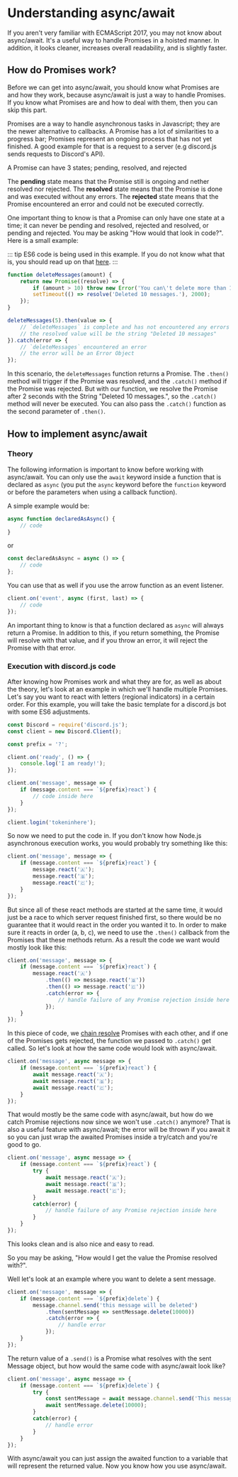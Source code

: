 # Understanding async/await

If you aren't very familiar with ECMAScript 2017, you may not know about async/await. It's a useful way to handle Promises in a hoisted manner. In addition, it looks cleaner, increases overall readability, and is slightly faster.

## How do Promises work?

Before we can get into async/await, you should know what Promises are and how they work, because async/await is just a way to handle Promises. If you know what Promises are and how to deal with them, then you can skip this part. 

Promises are a way to handle asynchronous tasks in Javascript; they are the newer alternative to callbacks. A Promise has a lot of similarities to a progress bar; Promises represent an ongoing process that has not yet finished. A good example for that is a request to a server (e.g discord.js sends requests to Discord's API).

A Promise can have 3 states; pending, resolved, and rejected

The **pending** state means that the Promise still is ongoing and nether resolved nor rejected.
The **resolved** state means that the Promise is done and was executed without any errors.
The **rejected** state means that the Promise encountered an error and could not be executed correctly.

One important thing to know is that a Promise can only have one state at a time; it can never be pending and resolved, rejected and resolved, or pending and rejected. You may be asking "How would that look in code?". Here is a small example:

::: tip
ES6 code is being used in this example. If you do not know what that is, you should read up on that [here](/additional-info/es6-syntax).
:::

```js
function deleteMessages(amount) {
	return new Promise((resolve) => {
		if (amount > 10) throw new Error('You can\'t delete more than 10 Messages at a time.');
		setTimeout(() => resolve('Deleted 10 messages.'), 2000);
	});
}

deleteMessages(5).then(value => {
	// `deleteMessages` is complete and has not encountered any errors
	// the resolved value will be the string "Deleted 10 messages"
}).catch(error => {
	// `deleteMessages` encountered an error
	// the error will be an Error Object
});
```

In this scenario, the `deleteMessages` function returns a Promise. The `.then()` method will trigger if the Promise was resolved, and the `.catch()` method if the Promise was rejected. But with our function, we resolve the Promise after 2 seconds with the String "Deleted 10 messages.", so the `.catch()` method will never be executed. You can also pass the `.catch()` function as the second parameter of `.then()`.

## How to implement async/await

### Theory

The following information is important to know before working with async/await. You can only use the `await` keyword inside a function that is declared as `async` (you put the `async` keyword before the `function` keyword or before the parameters when using a callback function). 

A simple example would be:

```js
async function declaredAsAsync() {
	// code
}
```

or

```js 
const declaredAsAsync = async () => {
	// code
};
```

You can use that as well if you use the arrow function as an event listener.

```js
client.on('event', async (first, last) => {
	// code
});
```

An important thing to know is that a function declared as `async` will always return a Promise. In addition to this, if you return something, the Promise will resolve with that value, and if you throw an error, it will reject the Promise with that error.

### Execution with discord.js code

After knowing how Promises work and what they are for, as well as about the theory, let's look at an example in which we'll handle multiple Promises. Let's say you want to react with letters (regional indicators) in a certain order. For this example, you will take the basic template for a discord.js bot with some ES6 adjustments.

```js
const Discord = require('discord.js');
const client = new Discord.Client();

const prefix = '?';

client.on('ready', () => {
	console.log('I am ready!');
});

client.on('message', message => {
	if (message.content === `${prefix}react`) {
		// code inside here
	}
});

client.login('tokeninhere');
```

So now we need to put the code in. If you don't know how Node.js asynchronous execution works, you would probably try something like this:

```js
client.on('message', message => {
	if (message.content === `${prefix}react`) {
		message.react('🇦');
		message.react('🇧');
		message.react('🇨');
	}
});
```

But since all of these react methods are started at the same time, it would just be a race to which server request finished first, so there would be no guarantee that it would react in the order you wanted it to. In order to make sure it reacts in order (a, b, c), we need to use the `.then()` callback from the Promises that these methods return. As a result the code we want would mostly look like this:

```js
client.on('message', message => {
	if (message.content === `${prefix}react`) {
		message.react('🇦')
			.then(() => message.react('🇧'))
			.then(() => message.react('🇨'))
			.catch(error => {
				// handle failure of any Promise rejection inside here
			});
	}
});
```

In this piece of code, we [chain resolve](https://developer.mozilla.org/en-US/docs/Web/JavaScript/Reference/Global_Objects/Promise/then#Chaining) Promises with each other, and if one of the Promises gets rejected, the function we passed to `.catch()` get called. So let's look at how the same code would look with async/await.

```js
client.on('message', async message => {
	if (message.content === `${prefix}react`) {
		await message.react('🇦');
		await message.react('🇧');
		await message.react('🇨');
	}
});
```

That would mostly be the same code with async/await, but how do we catch Promise rejections now since we won't use `.catch()` anymore? That is also a useful feature with async/await; the error will be thrown if you await it so you can just wrap the awaited Promises inside a try/catch and you're good to go. 

```js
client.on('message', async message => {
	if (message.content === `${prefix}react`) {
		try {
			await message.react('🇦');
			await message.react('🇧');
			await message.react('🇨');
		}
		catch(error) {
			// handle failure of any Promise rejection inside here
		}
	}
});
```

This looks clean and is also nice and easy to read.

So you may be asking, "How would I get the value the Promise resolved with?".

Well let's look at an example where you want to delete a sent message.

```js
client.on('message', message => {
	if (message.content === `${prefix}delete`) {
		message.channel.send('this message will be deleted')
			.then(sentMessage => sentMessage.delete(10000))
			.catch(error => {
				// handle error
			});
	}
});
```

The return value of a `.send()` is a Promise what resolves with the sent Message object, but how would the same code with async/await look like?

```js
client.on('message', async message => {
	if (message.content === `${prefix}delete`) {
		try {
			const sentMessage = await message.channel.send('This message will be deleted in 10 seconds.');
			await sentMessage.delete(10000);
		}
		catch(error) {
			// handle error
		}
	}
});
```

With async/await you can just assign the awaited function to a variable that will represent the returned value. Now you know how you use async/await.

